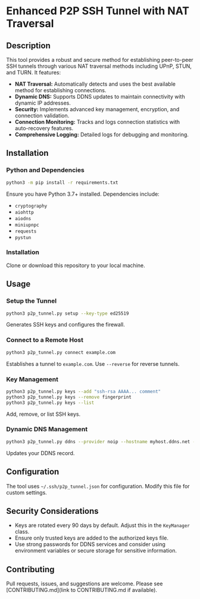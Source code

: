 # Enhanced P2P SSH Tunnel with NAT Traversal

## Description
This tool provides a robust and secure method for establishing peer-to-peer SSH tunnels through various NAT traversal methods including UPnP, STUN, and TURN. It features:

- **NAT Traversal:** Automatically detects and uses the best available method for establishing connections.
- **Dynamic DNS:** Supports DDNS updates to maintain connectivity with dynamic IP addresses.
- **Security:** Implements advanced key management, encryption, and connection validation.
- **Connection Monitoring:** Tracks and logs connection statistics with auto-recovery features.
- **Comprehensive Logging:** Detailed logs for debugging and monitoring.

## Installation

### Python and Dependencies
```bash
python3 -m pip install -r requirements.txt
```
Ensure you have Python 3.7+ installed. Dependencies include:
- `cryptography`
- `aiohttp`
- `aiodns`
- `miniupnpc`
- `requests`
- `pystun`

### Installation
Clone or download this repository to your local machine.

## Usage

### Setup the Tunnel
```bash
python3 p2p_tunnel.py setup --key-type ed25519
```
Generates SSH keys and configures the firewall.

### Connect to a Remote Host
```bash
python3 p2p_tunnel.py connect example.com
```
Establishes a tunnel to `example.com`. Use `--reverse` for reverse tunnels.

### Key Management
```bash
python3 p2p_tunnel.py keys --add "ssh-rsa AAAA... comment"
python3 p2p_tunnel.py keys --remove fingerprint
python3 p2p_tunnel.py keys --list
```
Add, remove, or list SSH keys.

### Dynamic DNS Management
```bash
python3 p2p_tunnel.py ddns --provider noip --hostname myhost.ddns.net --username user --password pass
```
Updates your DDNS record.

## Configuration
The tool uses `~/.ssh/p2p_tunnel.json` for configuration. Modify this file for custom settings.

## Security Considerations

- Keys are rotated every 90 days by default. Adjust this in the `KeyManager` class.
- Ensure only trusted keys are added to the authorized keys file.
- Use strong passwords for DDNS services and consider using environment variables or secure storage for sensitive information.

## Contributing
Pull requests, issues, and suggestions are welcome. Please see [CONTRIBUTING.md](link to CONTRIBUTING.md if available).
